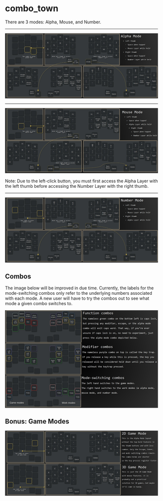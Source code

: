 # combo_town 

There are 3 modes: Alpha, Mouse, and Number.  

---  

![alpha_mode_graph](https://github.com/tomsadowski/combo_town/blob/master/documentation_assets/alpha_graph.jpg)  

---  

![mouse_mode_graph](https://github.com/tomsadowski/combo_town/blob/master/documentation_assets/mouse_graph.jpg)  

Note: Due to the left-click button, you must first access the Alpha Layer with the left thumb before accessing the Number Layer with the right thumb.

---  

![number_mode_graph](https://github.com/tomsadowski/combo_town/blob/master/documentation_assets/number_graph.jpg)  

## Combos  

The image below will be improved in due time. Currently, the labels for the mode-switching combos only refer to the underlying numbers associated with each mode. A new user will have to try the combos out to see what mode a given combo switches to.

![combos](https://github.com/tomsadowski/combo_town/blob/master/documentation_assets/combos.jpg) 

## Bonus: Game Modes   

![game_modes](https://github.com/tomsadowski/combo_town/blob/master/documentation_assets/game_modes.jpg) 
